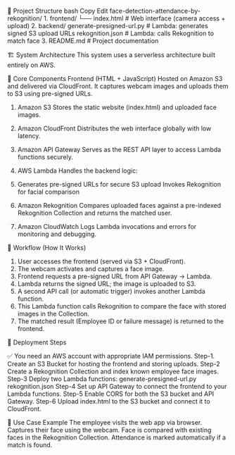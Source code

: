 📁 Project Structure
bash
Copy
Edit
face-detection-attendance-by-rekognition/
      1. frontend/  └── index.html                  # Web interface (camera access + upload)
      2. backend/
             generate-presigned-url.py  # Lambda: generates signed S3 upload URLs
            rekognition.json             # Lambda: calls Rekognition to match face
      3. README.md                      # Project documentation

🏗️ System Architecture
This system uses a serverless architecture built entirely on AWS.

🔧 Core Components
Frontend (HTML + JavaScript)
Hosted on Amazon S3 and delivered via CloudFront. It captures webcam images and uploads them to S3 using pre-signed URLs.

1. Amazon S3
      Stores the static website (index.html) and uploaded face images.

2. Amazon CloudFront
      Distributes the web interface globally with low latency.

3. Amazon API Gateway
      Serves as the REST API layer to access Lambda functions securely.

4. AWS Lambda
      Handles the backend logic:

5. Generates pre-signed URLs for secure S3 upload
      Invokes Rekognition for facial comparison

6. Amazon Rekognition
      Compares uploaded faces against a pre-indexed Rekognition Collection and returns the matched user.

7. Amazon CloudWatch
      Logs Lambda invocations and errors for monitoring and debugging.

🔄 Workflow (How It Works)
1. User accesses the frontend (served via S3 + CloudFront).
2. The webcam activates and captures a face image.
3. Frontend requests a pre-signed URL from API Gateway → Lambda.
4. Lambda returns the signed URL; the image is uploaded to S3.
5. A second API call (or automatic trigger) invokes another Lambda function.
6. This Lambda function calls Rekognition to compare the face with stored images in the Collection.
7. The matched result (Employee ID or failure message) is returned to the frontend.

🚀 Deployment Steps

✅ You need an AWS account with appropriate IAM permissions.
Step-1. Create an S3 Bucket for hosting the frontend and storing uploads.
Step-2 Create a Rekognition Collection and index known employee face images.
Step-3 Deploy two Lambda functions:
       generate-presigned-url.py
      rekognition.json
Step-4 Set up API Gateway to connect the frontend to your Lambda functions.
Step-5 Enable CORS for both the S3 bucket and API Gateway.
Step-6 Upload index.html to the S3 bucket and connect it to CloudFront.

📸 Use Case Example
The employee visits the web app via browser.
Captures their face using the webcam.
Face is compared with existing faces in the Rekognition Collection.
Attendance is marked automatically if a match is found.
